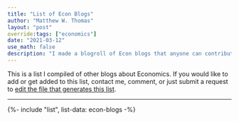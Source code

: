 ```yaml
---
title: "List of Econ Blogs"
author: "Matthew W. Thomas"
layout: "post"
override:tags: ["economics"]
date: "2021-03-12"
use_math: false
description: "I made a blogroll of Econ blogs that anyone can contribute to"
---
```


This is a list I compiled of other blogs about Economics. If you would like to add or get added to this list, contact me, comment, or just submit a request to [edit the file that generates this list](https://github.com/mwt/matthewthom.as/edit/master/_data/econ-blogs.yml).

---

{%- include "list", list-data: econ-blogs -%}